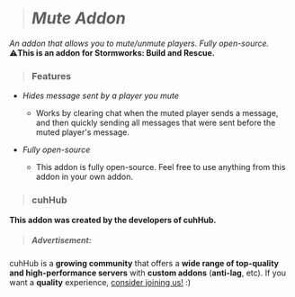 > # ***Mute Addon***
*An addon that allows you to mute/unmute players. Fully open-source.*
⚠**This is an addon for Stormworks: Build and Rescue.**

> ### **Features**
- *Hides message sent by a player you mute*
    - Works by clearing chat when the muted player sends a message, and then quickly sending all messages that were sent before the muted player's message.

- *Fully open-source*
    - This addon is fully open-source. Feel free to use anything from this addon in your own addon.

> ### **cuhHub**

**This addon was created by the developers of cuhHub.**

> ##### Advertisement:

cuhHub is a  **growing community** that offers a **wide range of top-quality and high-performance servers** with **custom addons** (**anti-lag**, etc). If you want a **quality** experience, [consider joining us!](https://discord.gg/zTQxaZjwDr) :)